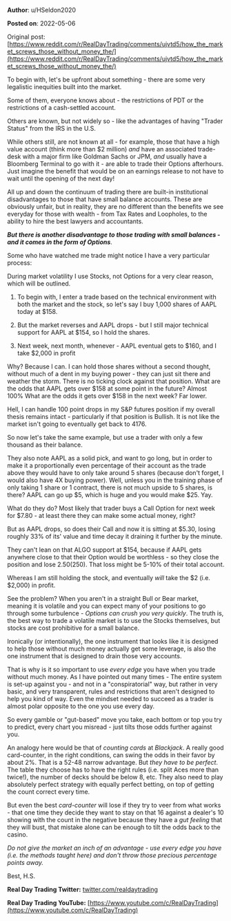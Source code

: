 **Author**: u/HSeldon2020

**Posted on**: 2022-05-06

Original post: [https://www.reddit.com/r/RealDayTrading/comments/ujvtd5/how_the_market_screws_those_without_money_the/](https://www.reddit.com/r/RealDayTrading/comments/ujvtd5/how_the_market_screws_those_without_money_the/)

To begin with, let's be upfront about something - there are some very legalistic inequities built into the market.  

Some of them, everyone knows about - the restrictions of PDT or the restrictions of a cash-settled account.  

Others are known, but not widely so - like the advantages of having "Trader Status" from the IRS in the U.S.   

While others still, are not known at all - for example, those that have a high value account (think more than $2 million) *and* have an associated trade-desk with a major firm like Goldman Sachs or JPM, *and* usually have a Bloomberg Terminal to go with it - are able to trade their Options afterhours.  Just imagine the benefit that would be on an earnings release to not have to wait until the opening of the next day!  

All up and down the continuum of trading there are built-in institutional disadvantages to those that have small balance accounts.  These are obviously unfair, but in reality, they are no different than the benefits we see everyday for those with wealth - from Tax Rates and Loopholes, to the ability to hire the best lawyers and accountants. 

***But there is another disadvantage to those trading with small balances - and it comes in the form of Options***.

Some who have watched me trade might notice I have a very particular process:

During market volatility I use Stocks, not Options for a very clear reason, which will be outlined.

1) To begin with, I enter a trade based on the technical environment with both the market and the stock, so let's say I buy 1,000 shares of AAPL today at $158.  

2) But the market reverses and AAPL drops - but I still major technical support for AAPL at $154, so I hold the shares.

3) Next week, next month, whenever - AAPL eventual gets to $160, and I take $2,000 in profit

Why? Because I can.  I can hold those shares without a second thought, without much of a dent in my buying power - they can just sit there and weather the storm.  There is no ticking clock against that position.  What are the odds that AAPL gets over $158 at some point in the future? Almost 100%  What are the odds it gets over $158 in the next week? Far lower.  

Hell, I can handle 100 point drops in my S&P futures position if my overall thesis remains intact - particularly if that position is Bullish.  It is not like the market isn't going to eventually get back to 4176.

So now let's take the same example, but use a trader with only a few thousand as their balance. 

They also note AAPL as a solid pick, and want to go long, but in order to make it a proportionally even percentage of their account as the trade above they would have to only take around 5 shares (because don't forget, I would also have 4X buying power).  Well, unless you in the training phase of only taking 1 share or 1 contract, there is not much upside to 5 shares, is there?  AAPL can go up $5, which is huge and you would make $25. Yay. 

What do they do? Most likely that trader buys a Call Option for next week for $7.80 - at least there they can make some actual money, right?

But as AAPL drops, so does their Call and now it is sitting at $5.30, losing roughly 33% of its' value and time decay it draining it further by the minute.  

They can't lean on that ALGO support at $154, because if AAPL gets anywhere close to that their Option would be worthless - so they close the position and lose $2.50 ($250).  That loss might be 5-10% of their total account.  

Whereas I am still holding the stock, and eventually *will* take the $2 (i.e. $2,000) in profit.  

See the problem?  When you aren't in a straight Bull or Bear market, meaning it is volatile and you can expect many of your positions to go through some turbulence - *Options can crush you very quickly*.  The truth is, the best way to trade a volatile market is to use the Stocks themselves, but stocks are cost prohibitive for a small balance.

Ironically (or intentionally), the one instrument that looks like it is designed to help those without much money actually get some leverage, is also the one instrument that is designed to drain those very accounts.

That is why is it so important to use *every edge* you have when you trade without much money.  As I have pointed out many times - The entire system is set-up against you - and not in a "conspiratorial" way, but rather in very basic, and very transparent, rules and restrictions that aren't designed to help you kind of way.   Even the mindset needed to succeed as a trader is almost polar opposite to the one you use every day.

So every gamble or "gut-based" move you take, each bottom or top you try to predict, every chart you misread - just tilts those odds further against you.  

An analogy here would be that of *counting cards* at *Blackjack*.  A really good card-counter, in the right conditions, can swing the odds in their favor by about 2%.  That is a 52-48 narrow advantage.  But *they have to be perfect*.  The table they choose has to have the right rules (i.e. split Aces more than twice!), the number of decks should be below 8, etc.  They also need to play absolutely perfect strategy with equally perfect betting, on top of getting the count correct every time.

But even the best *card-counter* will lose if they try to veer from what works - that one time they decide they want to stay on that 16 against a dealer's 10 showing with the count in the negative because they have a *gut feeling* that they will bust, that mistake alone can be enough to tilt the odds back to the casino. 

*Do not give the market an inch of an advantage - use every edge you have (i.e. the methods taught here) and don't throw those precious percentage points away.*

Best, H.S.

**Real Day Trading Twitter:** [twitter.com/realdaytrading](https://twitter.com/realdaytrading)

**Real Day Trading YouTube:** [https://www.youtube.com/c/RealDayTrading](https://www.youtube.com/c/RealDayTrading)